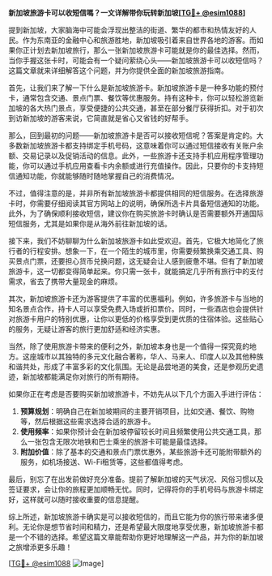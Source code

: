 **新加坡旅游卡可以收短信嗎？一文详解带你玩转新加坡[[TG💪+ @esim1088](https://t.me/s/esim1088)]**

提到新加坡，大家脑海中可能会浮现出整洁的街道、繁华的都市和热情友好的人民。作为东南亚的金融中心和旅游胜地，新加坡吸引着来自世界各地的游客。而如果你正计划去新加坡旅行，那么一张新加坡旅游卡可能就是你的最佳选择。然而，当你手握这张卡时，可能会有一个疑问萦绕心头——新加坡旅游卡可以收短信吗？这篇文章就来详细解答这个问题，并为你提供全面的新加坡旅游指南。

首先，让我们来了解一下什么是新加坡旅游卡。新加坡旅游卡是一种多功能的预付卡，通常包含交通、景点门票、餐饮等优惠服务。持有这种卡，你可以轻松游览新加坡的各大热门景点，享受便捷的公共交通，甚至在部分餐厅获得折扣。对于初次到访新加坡的游客来说，它简直就是省心又省钱的好帮手。

那么，回到最初的问题——新加坡旅游卡是否可以接收短信呢？答案是肯定的。大多数新加坡旅游卡都支持绑定手机号码，这意味着你可以通过短信接收有关账户余额、交易记录以及促销活动的信息。此外，一些旅游卡还支持手机应用程序管理功能，你可以通过手机应用查看卡内余额或进行充值操作。因此，只要你的卡支持短信通知功能，你就能够随时随地掌握自己的消费情况。

不过，值得注意的是，并非所有新加坡旅游卡都提供相同的短信服务。在选择旅游卡时，你需要仔细阅读其官方网站上的说明，确保所选卡片具备短信通知的功能。此外，为了确保顺利接收短信，建议你在购买旅游卡时确认是否需要额外开通国际短信服务，尤其是如果你是从海外前往新加坡的话。

接下来，我们不妨聊聊为什么新加坡旅游卡如此受欢迎。首先，它极大地简化了旅行者的行程安排。想象一下，在一个陌生的城市里，你需要频繁换乘交通工具、购买景点门票，还要担心货币兑换问题，这无疑会让人感到疲惫不堪。但有了新加坡旅游卡，这一切都变得简单起来。你只需一张卡，就能搞定几乎所有旅行中的支付需求，省去了携带大量现金的麻烦。

其次，新加坡旅游卡还为游客提供了丰富的优惠福利。例如，许多旅游卡与当地的知名景点合作，持卡人可以享受免费入场或折扣票价。同时，一些酒店也会提供针对旅游卡用户的特别优惠，让你以更低的价格享受到更优质的住宿体验。这些贴心的服务，无疑让游客的旅行更加舒适和经济实惠。

当然，除了使用旅游卡带来的便利之外，新加坡本身也是一个值得一探究竟的地方。这座城市以其独特的多元文化融合著称，华人、马来人、印度人以及其他种族和谐共处，形成了丰富多彩的文化氛围。无论是品尝地道的美食，还是参观历史遗迹，新加坡都能满足你对旅行的所有期待。

如果你正在考虑是否要购买新加坡旅游卡，不妨先从以下几个方面入手进行评估：

1. **预算规划**：明确自己在新加坡期间的主要开销项目，比如交通、餐饮、购物等，然后根据这些需求选择合适的旅游卡。
2. **使用频率**：如果你预计会在新加坡停留较长时间且频繁使用公共交通工具，那么一张包含无限次地铁和巴士乘坐的旅游卡可能是最佳选择。
3. **附加价值**：除了基本的交通和景点门票优惠外，某些旅游卡还可能附带额外的服务，如机场接送、Wi-Fi租赁等，这些都值得考虑。

最后，别忘了在出发前做好充分准备。提前了解新加坡的天气状况、风俗习惯以及签证要求，会让你的旅程更加顺畅无忧。同时，记得将你的手机号码与旅游卡绑定好，这样就可以随时接收重要的信息提醒。

综上所述，新加坡旅游卡确实是可以接收短信的，而且它能为你的旅行带来诸多便利。无论你是想节省时间和精力，还是希望最大限度地享受优惠，新加坡旅游卡都是一个不错的选择。希望这篇文章能帮助你更好地理解这一产品，并为你的新加坡之旅增添更多乐趣！

[[TG💪+ @esim1088](https://t.me/s/esim1088) ![Image](https://i.postimg.cc/4NQfJmqS/Snipaste-2025-05-13-00-14-12.png)]